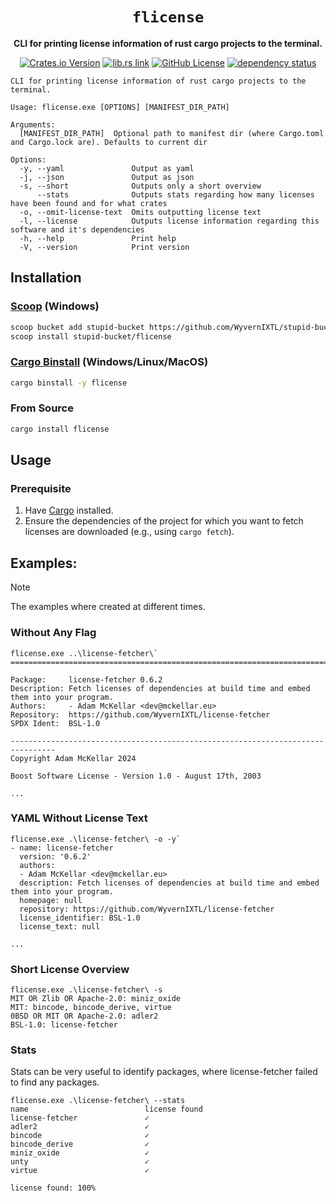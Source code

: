 <div align="center">

# `flicense`

**CLI for printing license information of rust cargo projects to the terminal.**

[![Crates.io Version](https://badgen.net/crates/v/flicense)](https://crates.io/crates/flicense)
[![lib.rs link](https://badgen.net/badge/lib.rs/lib.rs/purple?label)](https://lib.rs/crates/flicense)
[![GitHub License](https://badgen.net/github/license/WyvernIXTL/flicense-rs)](https://github.com/WyvernIXTL/flicense-rs/blob/main/LICENSE)
[![dependency status](https://deps.rs/repo/github/WyvernIXTL/flicense-rs/status.svg)](https://deps.rs/repo/github/WyvernIXTL/flicense-rs)

</div>

```
CLI for printing license information of rust cargo projects to the terminal.

Usage: flicense.exe [OPTIONS] [MANIFEST_DIR_PATH]

Arguments:
  [MANIFEST_DIR_PATH]  Optional path to manifest dir (where Cargo.toml and Cargo.lock are). Defaults to current dir

Options:
  -y, --yaml               Output as yaml
  -j, --json               Output as json
  -s, --short              Outputs only a short overview
      --stats              Outputs stats regarding how many licenses have been found and for what crates
  -o, --omit-license-text  Omits outputting license text
  -l, --license            Outputs license information regarding this software and it's dependencies
  -h, --help               Print help
  -V, --version            Print version
```

## Installation

### [Scoop](https://scoop.sh/) (Windows)

```sh
scoop bucket add stupid-bucket https://github.com/WyvernIXTL/stupid-bucket
scoop install stupid-bucket/flicense
```

### [Cargo Binstall](https://github.com/cargo-bins/cargo-binstall) (Windows/Linux/MacOS)

```sh
cargo binstall -y flicense
```

### From Source

```sh
cargo install flicense
```

## Usage

### Prerequisite

1. Have [Cargo](https://github.com/rust-lang/cargo) installed.
2. Ensure the dependencies of the project for which you want to fetch licenses are downloaded (e.g., using `cargo fetch`).

## Examples:

> [!NOTE]
> The examples where created at different times.

### Without Any Flag

```
flicense.exe ..\license-fetcher\`
================================================================================

Package:     license-fetcher 0.6.2
Description: Fetch licenses of dependencies at build time and embed them into your program.
Authors:     - Adam McKellar <dev@mckellar.eu>
Repository:  https://github.com/WyvernIXTL/license-fetcher
SPDX Ident:  BSL-1.0

--------------------------------------------------------------------------------
Copyright Adam McKellar 2024

Boost Software License - Version 1.0 - August 17th, 2003

...
```

### YAML Without License Text

```
flicense.exe .\license-fetcher\ -o -y`
- name: license-fetcher
  version: '0.6.2'
  authors:
  - Adam McKellar <dev@mckellar.eu>
  description: Fetch licenses of dependencies at build time and embed them into your program.
  homepage: null
  repository: https://github.com/WyvernIXTL/license-fetcher
  license_identifier: BSL-1.0
  license_text: null

...
```

### Short License Overview

```
flicense.exe .\license-fetcher\ -s
MIT OR Zlib OR Apache-2.0: miniz_oxide
MIT: bincode, bincode_derive, virtue
0BSD OR MIT OR Apache-2.0: adler2
BSL-1.0: license-fetcher
```

### Stats

Stats can be very useful to identify packages, where license-fetcher failed to find any packages.

```
flicense.exe .\license-fetcher\ --stats
name                          license found
license-fetcher               ✓
adler2                        ✓
bincode                       ✓
bincode_derive                ✓
miniz_oxide                   ✓
unty                          ✓
virtue                        ✓

license found: 100%
```
